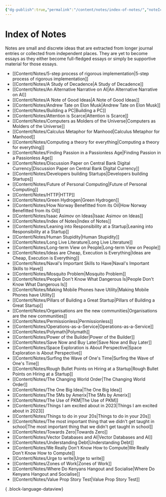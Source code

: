 ```yaml
---
{"dg-publish":true,"permalink":"/content/notes/index-of-notes/","noteIcon":"2"}
---
```


# Index of Notes

Notes are small and discrete ideas that are extracted from longer journal entries or collected from independent places. They are yet to become essays as they either become full-fledged essays or simply be supportive material for those essays. 
- [[Content/Notes/5-step process of rigorous implementation\|5-step process of rigorous implementation]]
- [[Content/Notes/A Study of Decadence\|A Study of Decadence]]
- [[Content/Notes/An Alternative Narrative on AI\|An Alternative Narrative on AI]]
- [[Content/Notes/A Note of Good Ideas\|A Note of Good Ideas]]
- [[Content/Notes/Andrew Tate on Elon Musk\|Andrew Tate on Elon Musk]]
- [[Content/Notes/Building a PC\|Building a PC]]
- [[Content/Notes/Attention is Scarce\|Attention is Scarce]]
- [[Content/Notes/Computers as Molders of the Universe\|Computers as Molders of the Universe]]
- [[Content/Notes/Calculus Metaphor for Manhood\|Calculus Metaphor for Manhood]]
- [[Content/Notes/Computing a theory for everything\|Computing a theory for everything]]
- [[Content/Notes/Finding Passion in a Passionless Age\|Finding Passion in a Passionless Age]]
- [[Content/Notes/Discussion Paper on Central Bank Digital Currency\|Discussion Paper on Central Bank Digital Currency]]
- [[Content/Notes/Developers building Startups\|Developers building Startups]]
- [[Content/Notes/Future of Personal Computing\|Future of Personal Computing]]
- [[Content/Notes/HTTP\|HTTP]]
- [[Content/Notes/Green Hydrogen\|Green Hydrogen]]
- [[Content/Notes/How Norway Benefitted from its Oil\|How Norway Benefitted from its Oil]]
- [[Content/Notes/Isaac Asimov on Ideas\|Isaac Asimov on Ideas]]
- [[Content/Notes/Index of Notes\|Index of Notes]]
- [[Content/Notes/Leaning into Responsibility at a Startup\|Leaning into Responsibility at a Startup]]
- [[Content/Notes/Human Stupidity\|Human Stupidity]]
- [[Content/Notes/Long Live Literature\|Long Live Literature]]
- [[Content/Notes/Long-term View on People\|Long-term View on People]]
- [[Content/Notes/Ideas are Cheap, Execution is Everything\|Ideas are Cheap, Execution is Everything]]
- [[Content/Notes/Naval's Important Skills to Have\|Naval's Important Skills to Have]]
- [[Content/Notes/Mosquito Problem\|Mosquito Problem]]
- [[Content/Notes/People Don't Know What Dangerous Is\|People Don't Know What Dangerous Is]]
- [[Content/Notes/Making Mobile Phones have Utility\|Making Mobile Phones have Utility]]
- [[Content/Notes/Pillars of Building a Great Startup\|Pillars of Building a Great Startup]]
- [[Content/Notes/Organisations are the new communities\|Organisations are the new communities]]
- [[Content/Notes/Permissionless\|Permissionless]]
- [[Content/Notes/Operations-as-a-Service\|Operations-as-a-Service]]
- [[Content/Notes/Polymath\|Polymath]]
- [[Content/Notes/Power of the Builder\|Power of the Builder]]
- [[Content/Notes/Save Now and Buy Later\|Save Now and Buy Later]]
- [[Content/Notes/Space Exploration is About Perspective\|Space Exploration is About Perspective]]
- [[Content/Notes/Surfing the Wave of One's Time\|Surfing the Wave of One's Time]]
- [[Content/Notes/Rough Bullet Points on Hiring at a Startup\|Rough Bullet Points on Hiring at a Startup]]
- [[Content/Notes/The Changing World Order\|The Changing World Order]]
- [[Content/Notes/The One Big Idea\|The One Big Idea]]
- [[Content/Notes/The 5Ms by Amerix\|The 5Ms by Amerix]]
- [[Content/Notes/The Use of PKM\|The Use of PKM]]
- [[Content/Notes/Things I am excited about in 2023\|Things I am excited about in 2023]]
- [[Content/Notes/Things to do in your 20s\|Things to do in your 20s]]
- [[Content/Notes/The most important thing that we didn't get taught in school\|The most important thing that we didn't get taught in school]]
- [[Content/Notes/Towards Zero\|Towards Zero]]
- [[Content/Notes/Vector Databases and AI\|Vector Databases and AI]]
- [[Content/Notes/Understanding Debt\|Understanding Debt]]
- [[Content/Notes/We Really Don't Know How to Compute\|We Really Don't Know How to Compute]]
- [[Content/Notes/Urge to write\|Urge to write]]
- [[Content/Notes/Zones of Work\|Zones of Work]]
- [[Content/Notes/Where Do Kenyans Hangout and Socialise\|Where Do Kenyans Hangout and Socialise]]
- [[Content/Notes/Value Prop Story Test\|Value Prop Story Test]]

{ .block-language-dataview}
